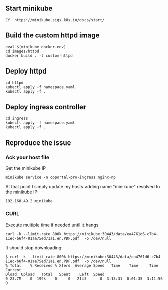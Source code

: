 ## Start minikube

    Cf. https://minikube.sigs.k8s.io/docs/start/

## Build the custom httpd image

    eval $(minikube docker-env)
    cd images/httpd
    docker build . -t custom-httpd

## Deploy httpd

    cd httpd
    kubectl apply -f namespace.yaml
    kubectl apply -f .

## Deploy ingress controller

    cd ingress
    kubectl apply -f namespace.yaml
    kubectl apply -f .


## Reproduce the issue

### Ack your host file

Get the minikube IP 

    minikube service -n opportal-pro-ingress nginx-np

At that point I simply update my hosts adding name "minikube" resolved to the minikube IP:

    192.168.49.2 minikube


### CURL

Execute multiple time if needed until it hangs

    curl -k --limit-rate 800k https://minikube:30443/data/ea4761d6-c7b4-11ec-b6f4-01aa75ed71a1.en.PDF.pdf  -o /dev/null

It should stop downloading:

    $ curl -k --limit-rate 800k https://minikube:30443/data/ea4761d6-c7b4-11ec-b6f4-01aa75ed71a1.en.PDF.pdf  -o /dev/null
    % Total    % Received % Xferd  Average Speed   Time    Time     Time  Current
    Dload  Upload   Total   Spent    Left  Speed
    0 23.7M    0  199k    0     0   2145      0  3:13:31  0:01:35  3:11:56     0
